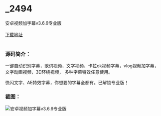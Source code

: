 # _2494
安卓视频加字幕v3.6.6专业版
<br/></br>
[下载地址](https://www.uuid2.com/2494.html "下载地址")
<br/></br>
<h3>源码简介：</h3>
<p>一键自动识别字幕，歌词视频，文字视频，卡拉ok视频字幕，vlog视频加字幕，文字动画视频，3D环绕视频， 多种字幕特效任意使用。<p>
<p>快闪文字、AE特效字幕，你想要的字幕全都有。已解锁专业版！<p>
<h3>截图：</h3>
<img src="https://www.uuid2.com/wp-content/uploads/img/202109/3d46e99115.jpg" alt="安卓视频加字幕v3.6.6专业版">
